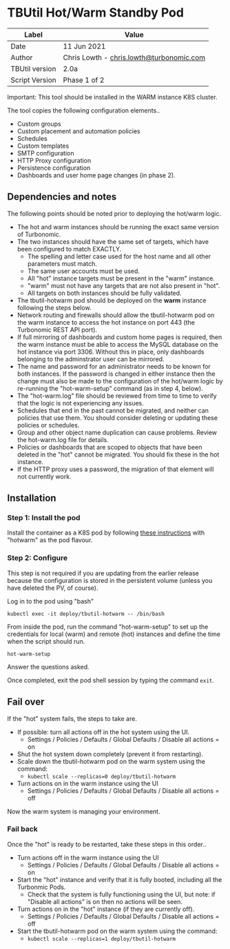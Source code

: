 # TBUtil Hot/Warm Standby Pod

| Label          | Value       |
| -------------- | ----------- |
| Date           | 11 Jun 2021 |
| Author         | Chris Lowth - chris.lowth@turbonomic.com |
| TBUtil version | 2.0a |
| Script Version | Phase 1 of 2 |

Important: This tool should be installed in the WARM instance K8S cluster.

The tool copies the following configuration elements..

- Custom groups
- Custom placement and automation policies
- Schedules
- Custom templates
- SMTP configuration
- HTTP Proxy configuration
- Persistence configuration
- Dashboards and user home page changes (in phase 2).

## Dependencies and notes

The following points should be noted prior to deploying the hot/warm logic.

- The hot and warm instances should be running the exact same version of Turbonomic.
- The two instances should have the same set of targets, which have been configured to match EXACTLY.
    - The spelling and letter case used for the host name and all other parameters must match.
    - The same user accounts must be used.
    - All "hot" instance targets must be present in the "warm" instance.
    - "warm" must not have any targets that are not also present in "hot".
    - All targets on both instances should be fully validated.
- The tbutil-hotwarm pod should be deployed on the **warm** instance following the steps below.
- Network routing and firewalls should allow the tbutil-hotwarm pod on the warm instance to access the hot instance on port 443 (the Turbonomic REST API port).
- If full mirroring of dashboards and custom home pages is required, then the warm instance must be able to access the MySQL database on the hot instance via port 3306. Without this in place, only dashboards belonging to the adminstrator user can be mirrored.
- The name and password for an administrator needs to be known for both instances. If the password is changed in either instance then the change must also be made to the configuration of the hot/warm logic by re-running the "hot-warm-setup" command (as in step 4, below).
- The "hot-warm.log" file should be reviewed from time to time to verify that the logic is not experiencing any issues.
- Schedules that end in the past cannot be migrated, and neither can policies that use them. You should consider deleting or updating these policies or schedules.
- Group and other object name duplication can cause problems. Review the hot-warm.log file for details.
- Policies or dashboards that are scoped to objects that have been deleted in the "hot" cannot be migrated. You should fix these in the hot instance.
- If the HTTP proxy uses a password, the migration of that element will not currently work.

## Installation

### Step 1: Install the pod

Install the container as a K8S pod by following [these instructions](INSTALL.md) with "hotwarm" as the pod flavour.

### Step 2: Configure

This step is not required if you are updating from the earlier release because the configuration is stored in the persistent volume (unless you have deleted the PV, of course).

Log in to the pod using "bash"

```shell
kubectl exec -it deploy/tbutil-hotwarm -- /bin/bash
```

From inside the pod, run the command "hot-warm-setup" to set up the credentials for local (warm) and remote (hot) instances and define the time when the script should run.

```shell
hot-warm-setup
```

Answer the questions asked.

Once completed, exit the pod shell session by typing the command `exit`.

## Fail over

If the "hot" system fails, the steps to take are.

- If possible: turn all actions off in the hot system using the UI.
    - Settings / Policies / Defaults / Global Defaults / Disable all actions = on
- Shut the hot system down completely (prevent it from restarting).
- Scale down the tbutil-hotwarm pod on the warm system using the command:
    - `kubectl scale --replicas=0 deploy/tbutil-hotwarm`
- Turn actions on in the warm instance using the UI
    - Settings / Policies / Defaults / Global Defaults / Disable all actions = off

Now the warm system is managing your environment.

### Fail back

Once the "hot" is ready to be restarted, take these steps in this order..

- Turn actions off in the warm instance using the UI
    - Settings / Policies / Defaults / Global Defaults / Disable all actions = on
- Start the "hot" instance and verify that it is fully booted, including all the Turbonmic Pods.
    - Check that the system is fully functioning using the UI, but note: if "Disable all actions" is on then no actions will be seen.
- Turn actions on in the "hot" instance (if they are currently off).
    - Settings / Policies / Defaults / Global Defaults / Disable all actions = off
- Start the tbutil-hotwarm pod on the warm system using the command:
    - `kubectl scale --replicas=1 deploy/tbutil-hotwarm`
